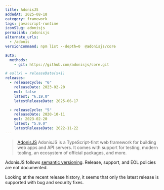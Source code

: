 ```yaml
---
title: AdonisJS
addedAt: 2025-08-18
category: framework
tags: javascript-runtime
iconSlug: adonisjs
permalink: /adonisjs
alternate_urls:
  - /adonis
versionCommand: npm list --depth=0  @adonisjs/core

auto:
  methods:
    - git: https://github.com/adonisjs/core.git

# eol(x) = releaseDate(x+1)
releases:
  - releaseCycle: "6"
    releaseDate: 2023-02-20
    eol: false
    latest: "6.19.0"
    latestReleaseDate: 2025-06-17

  - releaseCycle: "5"
    releaseDate: 2020-10-11
    eol: 2023-02-20
    latest: "5.9.0"
    latestReleaseDate: 2022-11-22
---
```


> [AdonisJS](https://adonisjs.com/) AdonisJS is a TypeScript-first web framework for building web apps and API servers.
> It comes with support for testing, modern tooling, an ecosystem of official packages, and more.

AdonisJS follows [semantic versioning](https://semver.org).
Release, support, and EOL policies are not documented.

Looking at the recent release history, it seems that only the latest release is supported with bug and security fixes.
